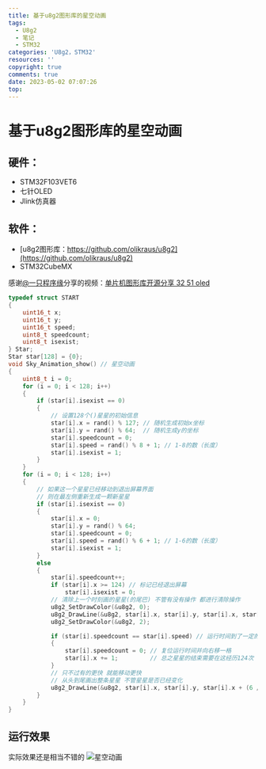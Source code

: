 ```yaml
---
title: 基于u8g2图形库的星空动画
tags:
  - U8g2
  - 笔记
  - STM32
categories: 'U8g2，STM32'
resources: ''
copyright: true
comments: true
date: 2023-05-02 07:07:26
top:
---
```


<meta name="referrer" content="no-referrer"/>


<!--more-->

# 基于u8g2图形库的星空动画

## 硬件：

 - STM32F103VET6
 - 七针OLED
 - Jlink仿真器
 
## 软件：
 - [u8g2图形库：https://github.com/olikraus/u8g2](https://github.com/olikraus/u8g2)
 - STM32CubeMX

感谢[@一只程序缘](https://space.bilibili.com/237304109)分享的视频：[单片机图形库开源分享 32 51 oled](https://www.bilibili.com/video/BV1EC4y1872W/?spm_id_from=333.337.search-card.all.click)
```c
typedef struct START
{
    uint16_t x;
    uint16_t y;
    uint16_t speed;
    uint8_t speedcount;
    uint8_t isexist;
} Star;
Star star[128] = {0};
void Sky_Animation_show() // 星空动画
{
    uint8_t i = 0;
    for (i = 0; i < 128; i++)
    {
        if (star[i].isexist == 0)
        {
            // 设置128个()星星的初始信息
            star[i].x = rand() % 127; // 随机生成初始x坐标
            star[i].y = rand() % 64;  // 随机生成y的坐标
            star[i].speedcount = 0;
            star[i].speed = rand() % 8 + 1; // 1-8的数（长度）
            star[i].isexist = 1;
        }
    }
    for (i = 0; i < 128; i++)
    {
        // 如果这一个星星已经移动到退出屏幕界面
        // 则在最左侧重新生成一颗新星星
        if (star[i].isexist == 0)
        {
            star[i].x = 0;
            star[i].y = rand() % 64;
            star[i].speedcount = 0;
            star[i].speed = rand() % 6 + 1; // 1-6的数（长度）
            star[i].isexist = 1;
        }
        else
        {
            star[i].speedcount++;
            if (star[i].x >= 124) // 标记已经退出屏幕
                star[i].isexist = 0;
            // 清除上一个时刻画的星星(的尾巴) 不管有没有操作 都进行清除操作
            u8g2_SetDrawColor(&u8g2, 0);
            u8g2_DrawLine(&u8g2, star[i].x, star[i].y, star[i].x, star[i].y);
            u8g2_SetDrawColor(&u8g2, 2);

            if (star[i].speedcount == star[i].speed) // 运行时间到了一定的长度
            {
                star[i].speedcount = 0; // 复位运行时间并向右移一格
                star[i].x += 1;         // 总之星星的结束需要在这经历124次
            }
            // 只不过有的更快 就能移动更快
            // 从头到尾画出整条星星 不管星星是否已经变化
            u8g2_DrawLine(&u8g2, star[i].x, star[i].y, star[i].x + (6 / star[i].speed), star[i].y);
        }
    }
}
```

## 运行效果
实际效果还是相当不错的
![星空动画](https://img-blog.csdnimg.cn/8f10715fd6d84b0780a6090d4d8c1f4b.gif)


